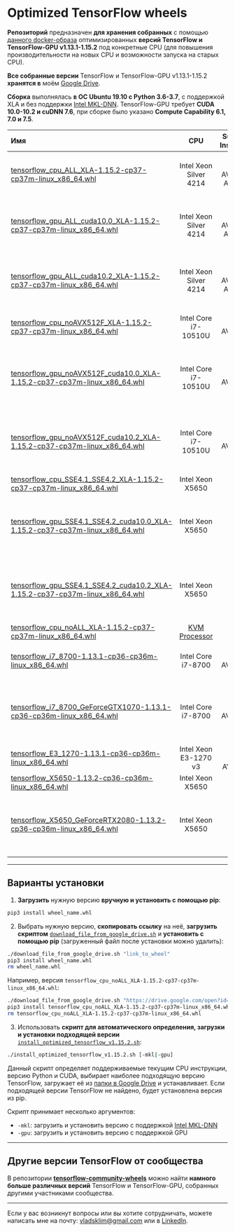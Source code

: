 # Optimized TensorFlow wheels

**Репозиторий** предназначен **для хранения собранных** с помощью [данного docker-образа](https://github.com/Desklop/building_tensorflow) оптимизированных **версий TensorFlow и TensorFlow-GPU v1.13.1-1.15.2** под конкретные CPU (для повышения производительности на новых CPU и возможности запуска на старых CPU).

**Все собранные версии** TensorFlow и TensorFlow-GPU v1.13.1-1.15.2 **хранятся в** моём [Google Drive](https://drive.google.com/open?id=1rCAwqxlsEmqFCXHKkZCu3X5AOoa6Iz6o).

**Сборка** выполнялась **в ОС Ubuntu 19.10 с Python 3.6-3.7**, с поддержкой XLA и без поддержки [Intel MKL-DNN](https://software.intel.com/en-us/mkl). TensorFlow-GPU требует **CUDA 10.0-10.2 и cuDNN 7.6**, при сборке было указано **Compute Capability 6.1, 7.0 и 7.5**.

| Имя    | CPU     | Supported Instructions | GPU     |
| :----- | :-----: | :-----:                | :-----: |
| [tensorflow_cpu_ALL_XLA-1.15.2-cp37-cp37m-linux_x86_64.whl](https://drive.google.com/open?id=1a24_GHdICZwjCHQjnUhWMzoaJnaN_-ob) | Intel Xeon Silver 4214 | SSE4.1, SSE4.2, AVX, AVX2, AVX512F, FMA | — |
| [tensorflow_gpu_ALL_cuda10.0_XLA-1.15.2-cp37-cp37m-linux_x86_64.whl](https://drive.google.com/open?id=1Q6JiBL7Xw2kl4FIiyibPWuhHw-vWHzSD) | Intel Xeon Silver 4214 | SSE4.1, SSE4.2, AVX, AVX2, AVX512F, FMA | NVIDIA Tesla T4 (CUDA 10.0, cuDNN 7.6.5) |
| [tensorflow_gpu_ALL_cuda10.2_XLA-1.15.2-cp37-cp37m-linux_x86_64.whl](https://drive.google.com/open?id=11hNyzx-C7M5MfdwgvMitflZg5kPKM4jg) | Intel Xeon Silver 4214 | SSE4.1, SSE4.2, AVX, AVX2, AVX512F, FMA | NVIDIA Tesla T4 (CUDA 10.2, cuDNN 7.6.5) |
| [tensorflow_cpu_noAVX512F_XLA-1.15.2-cp37-cp37m-linux_x86_64.whl](https://drive.google.com/open?id=1fCUg4DNa_GZj9aWnbqR1GYyqD17G1866) | Intel Core i7-10510U | SSE4.1, SSE4.2, AVX, AVX2, FMA | — |
| [tensorflow_gpu_noAVX512F_cuda10.0_XLA-1.15.2-cp37-cp37m-linux_x86_64.whl](https://drive.google.com/open?id=1u-jIs0lrxG9TDKZoIpYTsCF-b_AKWAB8) | Intel Core i7-10510U | SSE4.1, SSE4.2, AVX, AVX2, FMA | NVIDIA GeForce MX250 (CUDA 10.0, cuDNN 7.6.5) |
| [tensorflow_gpu_noAVX512F_cuda10.2_XLA-1.15.2-cp37-cp37m-linux_x86_64.whl](https://drive.google.com/open?id=1PtKLxyl_cmukRJrdrVznUiYmE7P2kxRz) | Intel Core i7-10510U | SSE4.1, SSE4.2, AVX, AVX2, FMA | NVIDIA GeForce MX250 (CUDA 10.2, cuDNN 7.6.5) |
| [tensorflow_cpu_SSE4.1_SSE4.2_XLA-1.15.2-cp37-cp37m-linux_x86_64.whl](https://drive.google.com/open?id=1zR5G-8QDZSnXzF2_mJ9p7GsmXV2FEWOm) | Intel Xeon X5650 | SSE4.1, SSE4.2 | — |
| [tensorflow_gpu_SSE4.1_SSE4.2_cuda10.0_XLA-1.15.2-cp37-cp37m-linux_x86_64.whl](https://drive.google.com/open?id=1Cos4GYQLM2YsdkHmr785qKCR_CX6mkBl) | Intel Xeon X5650 | SSE4.1, SSE4.2 | NVIDIA GeForce RTX2080 (CUDA 10.0, cuDNN 7.6.5) |
| [tensorflow_gpu_SSE4.1_SSE4.2_cuda10.2_XLA-1.15.2-cp37-cp37m-linux_x86_64.whl](https://drive.google.com/open?id=1aOUAtD6pa4rq1tNLUfwGg9I9ma9kxdUT) | Intel Xeon X5650 | SSE4.1, SSE4.2 | NVIDIA GeForce RTX2080 (CUDA 10.2, cuDNN 7.6.5) |
| [tensorflow_cpu_noALL_XLA-1.15.2-cp37-cp37m-linux_x86_64.whl](https://drive.google.com/open?id=1lC_8Zl2SYXWwHWq0IsS-N_MeoctW7FH4) | [KVM Processor](https://ru.wikipedia.org/wiki/KVM) | — | — |
| [tensorflow_i7_8700-1.13.1-cp36-cp36m-linux_x86_64.whl](https://drive.google.com/open?id=1hiDnK6vbfSBgGafWVrrK_WAP2gx8G4h3) | Intel Core i7-8700 | SSE4.1, SSE4.2, AVX, AVX2, FMA | — |
| [tensorflow_i7_8700_GeForceGTX1070-1.13.1-cp36-cp36m-linux_x86_64.whl](https://drive.google.com/open?id=1skGMKtKdf6ekhBm14KLgLBCDRId94Bcq) | Intel Core i7-8700 | SSE4.1, SSE4.2, AVX, AVX2, FMA | NVIDIA GeForce GTX1070 (CUDA 10.0, cuDNN 7.5) |
| [tensorflow_E3_1270-1.13.1-cp36-cp36m-linux_x86_64.whl](https://drive.google.com/open?id=17h4R0E-f3DFTFc_hDBkW73kIsvbyHV7h) | Intel Xeon E3-1270 v3 | SSE4.1, SSE4.2, AVX, AVX2 | — |
| [tensorflow_X5650-1.13.2-cp36-cp36m-linux_x86_64.whl](https://drive.google.com/open?id=1ND8eHg2CUdi850fFFAy1hyzUX-YYWUOb) | Intel Xeon X5650 | SSE4.1, SSE4.2 | — |
| [tensorflow_X5650_GeForceRTX2080-1.13.2-cp36-cp36m-linux_x86_64.whl](https://drive.google.com/open?id=1SXb3qZM82noZXj_IK3NKRGfH0k9G5MYH) | Intel Xeon X5650 | SSE4.1, SSE4.2 | NVIDIA GeForce RTX2080 (CUDA 10.0, cuDNN 7.5) |

---

## Варианты установки

1. **Загрузить** нужную версию **вручную и установить с помощью pip**:

```bash
pip3 install wheel_name.whl
```

2. Выбрать нужную версию, **скопировать ссылку** на неё, **загрузить скриптом** [`download_file_from_google_drive.sh`](https://github.com/Desklop/optimized_tensorflow_wheels/blob/master/download_file_from_google_drive.sh) и **установить с помощью pip** (загруженный файл после установки можно удалить):

```bash
./download_file_from_google_drive.sh "link_to_wheel"
pip3 install wheel_name.whl
rm wheel_name.whl
```

Например, версия `tensorflow_cpu_noALL_XLA-1.15.2-cp37-cp37m-linux_x86_64.whl`:

```bash
./download_file_from_google_drive.sh "https://drive.google.com/open?id=1lC_8Zl2SYXWwHWq0IsS-N_MeoctW7FH4"
pip3 install tensorflow_cpu_noALL_XLA-1.15.2-cp37-cp37m-linux_x86_64.whl
rm tensorflow_cpu_noALL_XLA-1.15.2-cp37-cp37m-linux_x86_64.whl
```

3. Использовать **скрипт для автоматического определения, загрузки и установки подходящей версии** [`install_optimized_tensorflow_v1.15.2.sh`](https://github.com/Desklop/optimized_tensorflow_wheels/blob/master/install_optimized_tensorflow_v1.15.2.sh):

```bash
./install_optimized_tensorflow_v1.15.2.sh [-mkl|-gpu]
```

Данный скрипт определяет поддерживаемые текущим CPU инструкции, версию Python и CUDA, выбирает наиболее подходящую версию TensorFlow, загружает её из [папки в Google Drive](https://drive.google.com/open?id=1rCAwqxlsEmqFCXHKkZCu3X5AOoa6Iz6o) и устанавливает. Если подходящей версии TensorFlow не найдено, будет установлена версия из pip.

Скрипт принимает несколько аргументов:

- `-mkl`: загрузить и установить версию с поддержкой [Intel MKL-DNN](https://software.intel.com/en-us/mkl)
- `-gpu`: загрузить и установить версию с поддержкой GPU

---

## Другие версии TensorFlow от сообщества

В репозитории [**tensorflow-community-wheels**](https://github.com/yaroslavvb/tensorflow-community-wheels) можно найти **намного больше различных версий** TensorFlow и TensorFlow-GPU, собранных другими участниками сообщества.

---

Если у вас возникнут вопросы или вы хотите сотрудничать, можете написать мне на почту: vladsklim@gmail.com или в [LinkedIn](https://www.linkedin.com/in/vladklim/).
